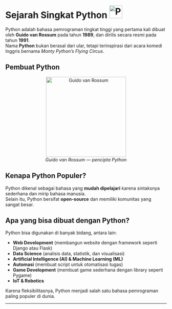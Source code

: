 # Sejarah Singkat Python <img src="https://cdn.jsdelivr.net/gh/devicons/devicon/icons/python/python-original.svg" alt="Python Logo" width="40"/>

Python adalah bahasa pemrograman tingkat tinggi yang pertama kali dibuat oleh **Guido van Rossum** pada tahun **1989**, dan dirilis secara resmi pada tahun **1991**.  
Nama **Python** bukan berasal dari ular, tetapi terinspirasi dari acara komedi Inggris bernama _Monty Python’s Flying Circus_.

## Pembuat Python

<p align="center">
  <img src="https://gvanrossum.github.io/images/guido-headshot-2019.jpg" alt="Guido van Rossum" width="250"/><br>
  <em>Guido van Rossum — pencipta Python</em>
</p>

## Kenapa Python Populer?

Python dikenal sebagai bahasa yang **mudah dipelajari** karena sintaksnya sederhana dan mirip bahasa manusia.  
Selain itu, Python bersifat **open-source** dan memiliki komunitas yang sangat besar.

## Apa yang bisa dibuat dengan Python?

Python bisa digunakan di banyak bidang, antara lain:

- **Web Development** (membangun website dengan framework seperti Django atau Flask)
- **Data Science** (analisis data, statistik, dan visualisasi)
- **Artificial Intelligence (AI) & Machine Learning (ML)**
- **Automasi** (membuat script untuk otomatisasi tugas)
- **Game Development** (membuat game sederhana dengan library seperti Pygame)
- **IoT & Robotics**

Karena fleksibilitasnya, Python menjadi salah satu bahasa pemrograman paling populer di dunia.

---

<!-- 💡 Tips untuk pengguna Visual Studio Code:
Disarankan menginstall ekstensi **Markdown Preview Enhanced**
agar file Markdown ini bisa dilihat dengan tampilan yang lebih bagus (preview gambar, icon, dll) -->
